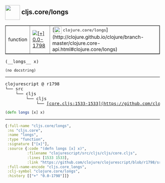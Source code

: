 ## <img width="48px" valign="middle" src="http://i.imgur.com/Hi20huC.png"> cljs.core/longs

 <table border="1">
<tr>
<td>function</td>
<td><a href="https://github.com/cljsinfo/api-refs/tree/0.0-1798"><img valign="middle" alt="[+] 0.0-1798" src="https://img.shields.io/badge/+-0.0--1798-lightgrey.svg"></a> </td>
<td>
[<img height="24px" valign="middle" src="http://i.imgur.com/1GjPKvB.png"> <samp>clojure.core/longs</samp>](http://clojure.github.io/clojure/branch-master/clojure.core-api.html#clojure.core/longs)
</td>
</tr>
</table>

 <samp>
(__longs__ x)<br>
</samp>

```
(no docstring)
```

---

 <pre>
clojurescript @ r1798
└── src
    └── cljs
        └── cljs
            └── <ins>[core.cljs:1533-1533](https://github.com/clojure/clojurescript/blob/r1798/src/cljs/cljs/core.cljs#L1533-L1533)</ins>
</pre>

```clj
(defn longs [x] x)
```


---

```clj
{:full-name "cljs.core/longs",
 :ns "cljs.core",
 :name "longs",
 :type "function",
 :signature ["[x]"],
 :source {:code "(defn longs [x] x)",
          :filename "clojurescript/src/cljs/cljs/core.cljs",
          :lines [1533 1533],
          :link "https://github.com/clojure/clojurescript/blob/r1798/src/cljs/cljs/core.cljs#L1533-L1533"},
 :full-name-encode "cljs.core_longs",
 :clj-symbol "clojure.core/longs",
 :history [["+" "0.0-1798"]]}

```
